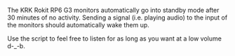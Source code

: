 The KRK Rokit RP6 G3 monitors automatically go into standby mode after 30 minutes of no activity. 
Sending a signal (i.e. playing audio) to the input of the monitors should automatically wake them up.

Use the script to feel free to listen for as long as you want at a low volume d-_-b.